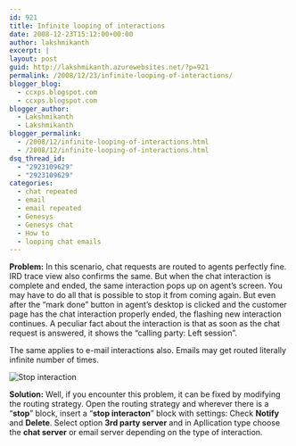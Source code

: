 ```yaml
---
id: 921
title: Infinite looping of interactions
date: 2008-12-23T15:12:00+00:00
author: lakshmikanth
excerpt: |
layout: post
guid: http://lakshmikanth.azurewebsites.net/?p=921
permalink: /2008/12/23/infinite-looping-of-interactions/
blogger_blog:
  - ccxps.blogspot.com
  - ccxps.blogspot.com
blogger_author:
  - Lakshmikanth
  - Lakshmikanth
blogger_permalink:
  - /2008/12/infinite-looping-of-interactions.html
  - /2008/12/infinite-looping-of-interactions.html
dsq_thread_id:
  - "2923109629"
  - "2923109629"
categories:
  - chat repeated
  - email
  - email repeated
  - Genesys
  - Genesys chat
  - How to
  - looping chat emails
---
```

<span><strong>Problem:</strong></span> In this scenario, chat requests are routed to agents perfectly fine. IRD trace view also confirms the same. But when the chat interaction is complete and ended, the same interaction pops up on agent&#8217;s screen. You may have to do all that is possible to stop it from coming again. But even after the &#8220;mark done&#8221; button in agent&#8217;s desktop is clicked and the customer page has the chat interaction properly ended, the flashing new interaction continues. A peculiar fact about the interaction is that as soon as the chat request is answered, it shows the &#8220;calling party: Left session&#8221;.

The same applies to e-mail interactions also. Emails may get routed literally infinite number of times.

![Stop interaction](http://www.esnips.com/nsdoc/ca1c5c7d-789e-49aa-b953-7772a1cc887d) 

<span><strong>Solution:</strong></span> Well, if you encounter this problem, it can be fixed by modifying the routing strategy. Open the routing strategy and wherever there is a &#8220;**stop**&#8221; block, insert a &#8220;**stop interacton**&#8221; block with settings: Check **Notify** and **Delete**. Select option **3rd party server** and in Apllication type choose the **chat server** or email server depending on the type of interaction.